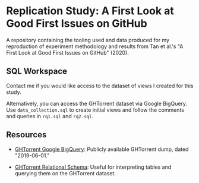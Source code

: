 # Replication Study: A First Look at Good First Issues on GitHub

A repository containing the tooling used and data produced for my reproduction of experiment methodology and results from Tan et al.'s "A First Look at Good First Issues on GitHub" (2020).

## SQL Workspace

Contact me if you would like access to the dataset of views I created for this study. 

Alternatively, you can access the GHTorrent dataset via  Google BigQuery. Use `data_collection.sql` to create initial views and follow the comments and queries in `rq1.sql` and `rq2.sql`. 

## Resources

* [GHTorrent Google BigQuery](https://t.co/k8Oq1oD8uV?amp=1): Publicly available GHTorrent dump, dated "2019-06-01."

* [GHTorrent Relational Schema](https://ghtorrent.org/relational.html): Useful for interpreting tables and querying them on the GHTorrent dataset.